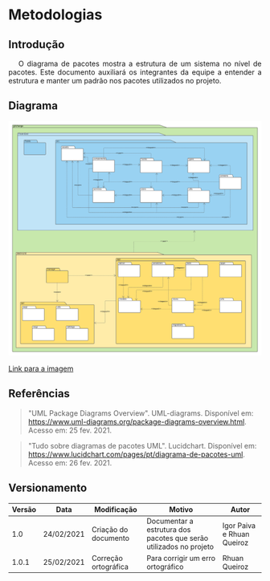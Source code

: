 # Metodologias

## Introdução

<p style="text-indent: 20px; text-align: justify">
O diagrama de pacotes mostra a estrutura de um sistema no nível de pacotes. Este documento auxiliará os integrantes da equipe a entender a estrutura e manter um padrão nos pacotes utilizados no projeto.
</p>

## Diagrama

![Diagrama de pacotes](../../../../assets/diagrama_pacotes/diagrama_de_pacotes.png)

<a href="https://drive.google.com/file/d/1nWQfHkQFVMbse3rAtp8eLebTYxH26HsH/view?usp=sharing" target="_blank" rel="noopener">Link para a imagem</a>

## Referências

>"UML Package Diagrams Overview". UML-diagrams. Disponível em: https://www.uml-diagrams.org/package-diagrams-overview.html. Acesso em: 25 fev. 2021.

>"Tudo sobre diagramas de pacotes UML". Lucidchart. Disponível em: https://www.lucidchart.com/pages/pt/diagrama-de-pacotes-uml. Acesso em: 26 fev. 2021.

## Versionamento
 Versão | Data       | Modificação                    | Motivo | Autor         |
| ------ | ---------- | -------------------------------| ------ | ------------- |
| 1.0 | 24/02/2021 | Criação do documento | Documentar a estrutura dos pacotes que serão utilizados no projeto | Igor Paiva e Rhuan Queiroz |
| 1.0.1 | 25/02/2021 | Correção ortográfica | Para corrigir um erro ortográfico | Rhuan Queiroz |
